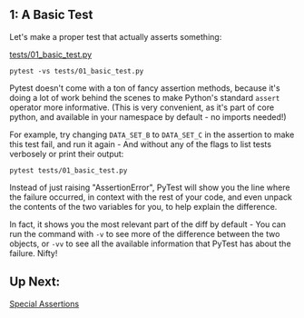 ## 1: A Basic Test

Let's make a proper test that actually asserts something:

[tests/01_basic_test.py](../tests/01_basic_test.py)

```
pytest -vs tests/01_basic_test.py
```

Pytest doesn't come with a ton of fancy assertion methods, because it's doing a lot of work behind the scenes to make Python's standard `assert` operator more informative. (This is very convenient, as it's part of core python, and available in your namespace by default - no imports needed!)

For example, try changing `DATA_SET_B` to `DATA_SET_C` in the assertion to make this test fail, and run it again - And without any of the flags to list tests verbosely or print their output:

```
pytest tests/01_basic_test.py
```

Instead of just raising "AssertionError", PyTest will show you the line where the failure occurred, in context with the rest of your code, and even unpack the contents of the two variables for you, to help explain the difference.

In fact, it shows you the most relevant part of the diff by default - You can run the command with `-v` to see more of the difference between the two objects, or `-vv` to see all the available information that PyTest has about the failure. Nifty!

## Up Next:

[Special Assertions](02_special_assertions.md)
